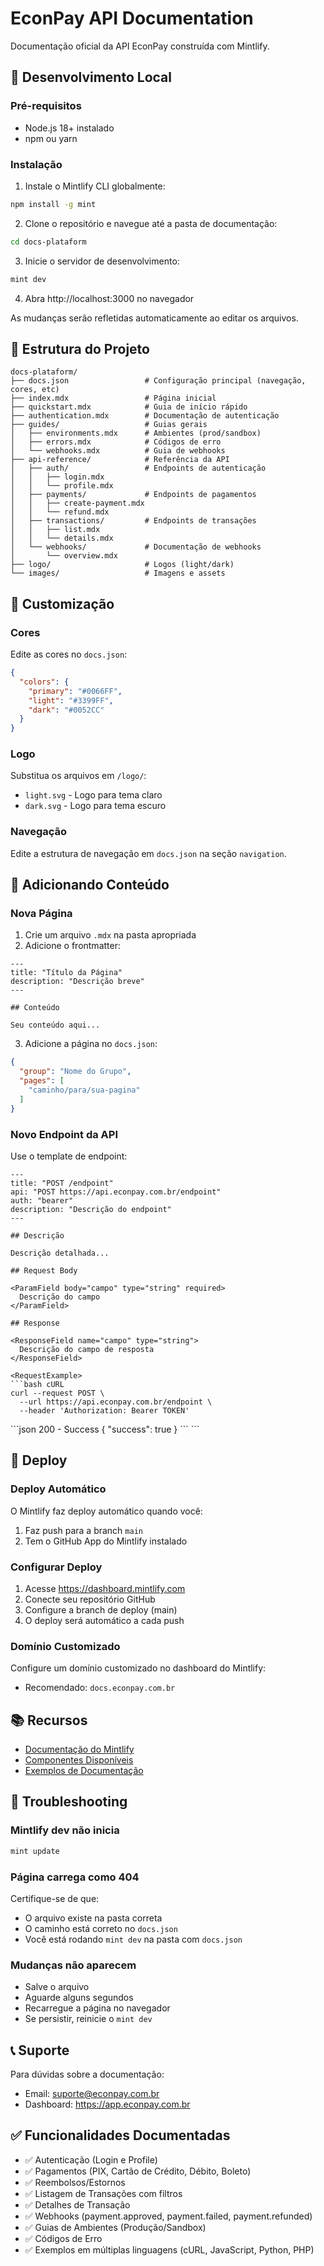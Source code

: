 # EconPay API Documentation

Documentação oficial da API EconPay construída com Mintlify.

## 🚀 Desenvolvimento Local

### Pré-requisitos

- Node.js 18+ instalado
- npm ou yarn

### Instalação

1. Instale o Mintlify CLI globalmente:

```bash
npm install -g mint
```

2. Clone o repositório e navegue até a pasta de documentação:

```bash
cd docs-plataform
```

3. Inicie o servidor de desenvolvimento:

```bash
mint dev
```

4. Abra http://localhost:3000 no navegador

As mudanças serão refletidas automaticamente ao editar os arquivos.

## 📁 Estrutura do Projeto

```
docs-plataform/
├── docs.json                 # Configuração principal (navegação, cores, etc)
├── index.mdx                 # Página inicial
├── quickstart.mdx            # Guia de início rápido
├── authentication.mdx        # Documentação de autenticação
├── guides/                   # Guias gerais
│   ├── environments.mdx      # Ambientes (prod/sandbox)
│   ├── errors.mdx            # Códigos de erro
│   └── webhooks.mdx          # Guia de webhooks
├── api-reference/            # Referência da API
│   ├── auth/                 # Endpoints de autenticação
│   │   ├── login.mdx
│   │   └── profile.mdx
│   ├── payments/             # Endpoints de pagamentos
│   │   ├── create-payment.mdx
│   │   └── refund.mdx
│   ├── transactions/         # Endpoints de transações
│   │   ├── list.mdx
│   │   └── details.mdx
│   └── webhooks/             # Documentação de webhooks
│       └── overview.mdx
├── logo/                     # Logos (light/dark)
└── images/                   # Imagens e assets
```

## 🎨 Customização

### Cores

Edite as cores no `docs.json`:

```json
{
  "colors": {
    "primary": "#0066FF",
    "light": "#3399FF",
    "dark": "#0052CC"
  }
}
```

### Logo

Substitua os arquivos em `/logo/`:
- `light.svg` - Logo para tema claro
- `dark.svg` - Logo para tema escuro

### Navegação

Edite a estrutura de navegação em `docs.json` na seção `navigation`.

## 📝 Adicionando Conteúdo

### Nova Página

1. Crie um arquivo `.mdx` na pasta apropriada
2. Adicione o frontmatter:

```mdx
---
title: "Título da Página"
description: "Descrição breve"
---

## Conteúdo

Seu conteúdo aqui...
```

3. Adicione a página no `docs.json`:

```json
{
  "group": "Nome do Grupo",
  "pages": [
    "caminho/para/sua-pagina"
  ]
}
```

### Novo Endpoint da API

Use o template de endpoint:

```mdx
---
title: "POST /endpoint"
api: "POST https://api.econpay.com.br/endpoint"
auth: "bearer"
description: "Descrição do endpoint"
---

## Descrição

Descrição detalhada...

## Request Body

<ParamField body="campo" type="string" required>
  Descrição do campo
</ParamField>

## Response

<ResponseField name="campo" type="string">
  Descrição do campo de resposta
</ResponseField>

<RequestExample>
```bash cURL
curl --request POST \
  --url https://api.econpay.com.br/endpoint \
  --header 'Authorization: Bearer TOKEN'
```
</RequestExample>

<ResponseExample>
```json 200 - Success
{
  "success": true
}
```
</ResponseExample>
```

## 🚀 Deploy

### Deploy Automático

O Mintlify faz deploy automático quando você:

1. Faz push para a branch `main`
2. Tem o GitHub App do Mintlify instalado

### Configurar Deploy

1. Acesse https://dashboard.mintlify.com
2. Conecte seu repositório GitHub
3. Configure a branch de deploy (main)
4. O deploy será automático a cada push

### Domínio Customizado

Configure um domínio customizado no dashboard do Mintlify:
- Recomendado: `docs.econpay.com.br`

## 📚 Recursos

- [Documentação do Mintlify](https://mintlify.com/docs)
- [Componentes Disponíveis](https://mintlify.com/docs/components)
- [Exemplos de Documentação](https://mintlify.com/customers)

## 🐛 Troubleshooting

### Mintlify dev não inicia

```bash
mint update
```

### Página carrega como 404

Certifique-se de que:
- O arquivo existe na pasta correta
- O caminho está correto no `docs.json`
- Você está rodando `mint dev` na pasta com `docs.json`

### Mudanças não aparecem

- Salve o arquivo
- Aguarde alguns segundos
- Recarregue a página no navegador
- Se persistir, reinicie o `mint dev`

## 📞 Suporte

Para dúvidas sobre a documentação:
- Email: suporte@econpay.com.br
- Dashboard: https://app.econpay.com.br

## ✅ Funcionalidades Documentadas

- ✅ Autenticação (Login e Profile)
- ✅ Pagamentos (PIX, Cartão de Crédito, Débito, Boleto)
- ✅ Reembolsos/Estornos
- ✅ Listagem de Transações com filtros
- ✅ Detalhes de Transação
- ✅ Webhooks (payment.approved, payment.failed, payment.refunded)
- ✅ Guias de Ambientes (Produção/Sandbox)
- ✅ Códigos de Erro
- ✅ Exemplos em múltiplas linguagens (cURL, JavaScript, Python, PHP)
